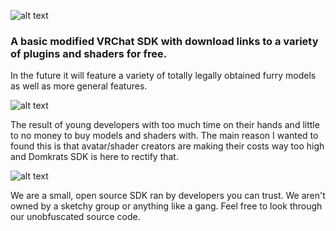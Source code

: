 
![alt text](https://media.discordapp.net/attachments/991794318220210258/996744531527610418/SDK_Panel_Banner.png)

### A basic modified VRChat SDK with download links to a variety of plugins and shaders for free. 
In the future it will feature a variety of totally legally obtained furry models as well as more general features.


![alt text](https://media.discordapp.net/attachments/991794318220210258/996745187609034833/2.png)

The result of young developers with too much time on their hands and little to no money to buy models and shaders with.
The main reason I wanted to found this is that avatar/shader creators are making their costs way too high and Domkrats SDK is here to rectify that.

![alt text](https://i.ibb.co/Zf8RbHd/3.png)

We are a small, open source SDK ran by developers you can trust. We aren't owned by a sketchy group or anything like a gang.
Feel free to look through our unobfuscated source code.

